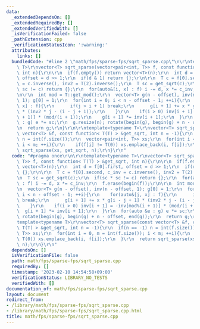 ```yaml
---
data:
  _extendedDependsOn: []
  _extendedRequiredBy: []
  _extendedVerifiedWith: []
  _isVerificationFailed: false
  _pathExtension: cpp
  _verificationStatusIcon: ':warning:'
  attributes:
    links: []
  bundledCode: "#line 2 \"math/fps/sparse-fps/sqrt_sparse.cpp\"\n\r\ntemplate<typename\
    \ T>\r\nvector<T> sqrt_sparse(vector<pair<int, T>> f, const function< T(T) > &get_sqrt,\
    \ int n){\r\n\r\n  if(f.empty()) return vector<T>(n);\r\n  int d = f[0].first,\
    \ offset = d >> 1;\r\n  if(d & 1) return {};\r\n\r\n  T c = f[0].second, c_inv\
    \ = c.inverse(), inv2 = T(2).inverse();\r\n  T sc = get_sqrt(c);\r\n  if(sc *\
    \ sc != c) return {};\r\n  for(auto&[i, x] : f) i -= d, x *= c_inv;\r\n  f.erase(begin(f));\r\
    \n\r\n  int mod = T::get_mod();\r\n  vector<T> g(n - offset), inv(n - offset,\
    \ 1); g[0] = 1;\r\n  for(int i = 0; i < n - offset - 1; ++i){\r\n    for(auto&[j,\
    \ x] : f){\r\n      if(j > i + 1) break;\r\n      g[i + 1] += x * g[i - j + 1]\
    \ * (inv2 * j - (i - j + 1));\r\n    }\r\n    if(i > 0) inv[i + 1] = -inv[mod%(i\
    \ + 1)] * (mod/(i + 1));\r\n    g[i + 1] *= inv[i + 1];\r\n  }\r\n  for(auto &e\
    \ : g) e *= sc;\r\n  g.resize(n); rotate(begin(g), begin(g) + n - offset, end(g));\r\
    \n  return g;\r\n}\r\n\r\ntemplate<typename T>\r\nvector<T> sqrt_sparse(const\
    \ vector<T> &f, const function< T(T) > &get_sqrt, int n = -1){\r\n  if(n == -1)\
    \ n = int(f.size());\r\n  vector<pair<int, T>> xs;\r\n  for(int i = 0, m = int(f.size());\
    \ i < m; ++i){\r\n    if(f[i] != T(0)) xs.emplace_back(i, f[i]);\r\n  }\r\n  return\
    \ sqrt_sparse(xs, get_sqrt, n);\r\n}\r\n"
  code: "#pragma once\r\n\r\ntemplate<typename T>\r\nvector<T> sqrt_sparse(vector<pair<int,\
    \ T>> f, const function< T(T) > &get_sqrt, int n){\r\n\r\n  if(f.empty()) return\
    \ vector<T>(n);\r\n  int d = f[0].first, offset = d >> 1;\r\n  if(d & 1) return\
    \ {};\r\n\r\n  T c = f[0].second, c_inv = c.inverse(), inv2 = T(2).inverse();\r\
    \n  T sc = get_sqrt(c);\r\n  if(sc * sc != c) return {};\r\n  for(auto&[i, x]\
    \ : f) i -= d, x *= c_inv;\r\n  f.erase(begin(f));\r\n\r\n  int mod = T::get_mod();\r\
    \n  vector<T> g(n - offset), inv(n - offset, 1); g[0] = 1;\r\n  for(int i = 0;\
    \ i < n - offset - 1; ++i){\r\n    for(auto&[j, x] : f){\r\n      if(j > i + 1)\
    \ break;\r\n      g[i + 1] += x * g[i - j + 1] * (inv2 * j - (i - j + 1));\r\n\
    \    }\r\n    if(i > 0) inv[i + 1] = -inv[mod%(i + 1)] * (mod/(i + 1));\r\n  \
    \  g[i + 1] *= inv[i + 1];\r\n  }\r\n  for(auto &e : g) e *= sc;\r\n  g.resize(n);\
    \ rotate(begin(g), begin(g) + n - offset, end(g));\r\n  return g;\r\n}\r\n\r\n\
    template<typename T>\r\nvector<T> sqrt_sparse(const vector<T> &f, const function<\
    \ T(T) > &get_sqrt, int n = -1){\r\n  if(n == -1) n = int(f.size());\r\n  vector<pair<int,\
    \ T>> xs;\r\n  for(int i = 0, m = int(f.size()); i < m; ++i){\r\n    if(f[i] !=\
    \ T(0)) xs.emplace_back(i, f[i]);\r\n  }\r\n  return sqrt_sparse(xs, get_sqrt,\
    \ n);\r\n}\r\n"
  dependsOn: []
  isVerificationFile: false
  path: math/fps/sparse-fps/sqrt_sparse.cpp
  requiredBy: []
  timestamp: '2023-02-10 14:54:58+09:00'
  verificationStatus: LIBRARY_NO_TESTS
  verifiedWith: []
documentation_of: math/fps/sparse-fps/sqrt_sparse.cpp
layout: document
redirect_from:
- /library/math/fps/sparse-fps/sqrt_sparse.cpp
- /library/math/fps/sparse-fps/sqrt_sparse.cpp.html
title: math/fps/sparse-fps/sqrt_sparse.cpp
---
```

